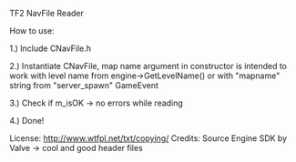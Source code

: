 TF2 NavFile Reader

How to use:

1.) Include CNavFile.h

2.) Instantiate CNavFile, map name argument in 
constructor is intended to work with level name from engine->GetLevelName() or with "mapname" string from "server_spawn" GameEvent

3.) Check if m_isOK -> no errors while reading

4.) Done!

License: http://www.wtfpl.net/txt/copying/
Credits: Source Engine SDK by Valve -> cool and good header files
